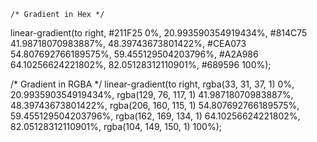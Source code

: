 


	/* Gradient in Hex */
linear-gradient(to right, #211F25 0%, 20.993590354919434%, #814C75 41.98718070983887%, 48.39743673801422%, #CEA073 54.807692766189575%, 59.455129504203796%, #A2A986 64.10256624221802%, 82.05128312110901%, #689596 100%);

/* Gradient in RGBA */
linear-gradient(to right, rgba(33, 31, 37, 1) 0%, 20.993590354919434%, rgba(129, 76, 117, 1) 41.98718070983887%, 48.39743673801422%, rgba(206, 160, 115, 1) 54.807692766189575%, 59.455129504203796%, rgba(162, 169, 134, 1) 64.10256624221802%, 82.05128312110901%, rgba(104, 149, 150, 1) 100%);
